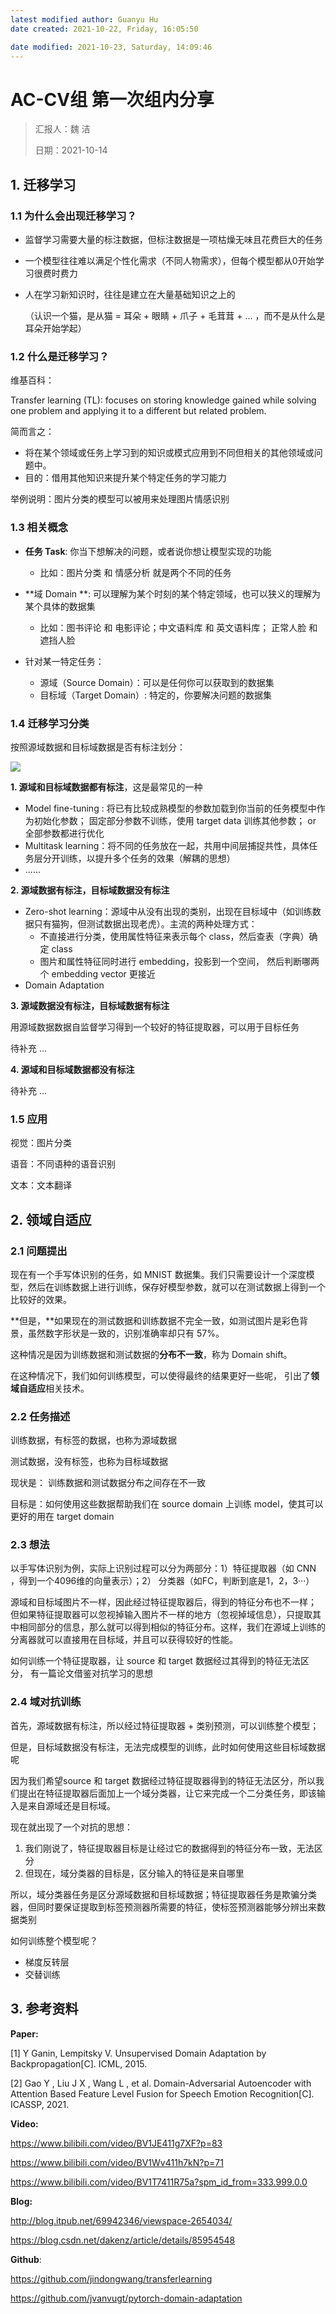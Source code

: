 ```yaml
---
latest modified author: Guanyu Hu
date created: 2021-10-22, Friday, 16:05:50

date modified: 2021-10-23, Saturday, 14:09:46
---
```


# AC-CV组 第一次组内分享

> 汇报人：魏 洁
>
> 日期：2021-10-14

## 1. 迁移学习

### 1.1 为什么会出现迁移学习？

- 监督学习需要大量的标注数据，但标注数据是一项枯燥无味且花费巨大的任务

- 一个模型往往难以满足个性化需求（不同人物需求），但每个模型都从0开始学习很费时费力

- 人在学习新知识时，往往是建立在大量基础知识之上的

	（认识一个猫，是从猫 = 耳朵 + 眼睛 + 爪子 + 毛茸茸 + ... ，而不是从什么是耳朵开始学起）

### 1.2 什么是迁移学习？

维基百科：

Transfer learning (TL): focuses on storing knowledge gained while solving one problem and applying it to a different but related problem.

简而言之：

- 将在某个领域或任务上学习到的知识或模式应用到不同但相关的其他领域或问题中。
- 目的：借用其他知识来提升某个特定任务的学习能力

举例说明：图片分类的模型可以被用来处理图片情感识别

### 1.3 相关概念

- **任务 Task**: 你当下想解决的问题，或者说你想让模型实现的功能
	- 比如：图片分类 和 情感分析 就是两个不同的任务

- **域 Domain **: 可以理解为某个时刻的某个特定领域，也可以狭义的理解为某个具体的数据集
	- 比如：图书评论 和 电影评论；中文语料库 和 英文语料库； 正常人脸 和 遮挡人脸

- 针对某一特定任务：
	- 源域（Source Domain）：可以是任何你可以获取到的数据集
	- 目标域（Target Domain）: 特定的，你要解决问题的数据集

### 1.4 迁移学习分类

按照源域数据和目标域数据是否有标注划分：

![](imgs/2021_10_14-JieWei-Domain_Adaptation/image-20211013215632667.png)

**1. 源域和目标域数据都有标注**，这是最常见的一种

- Model fine-tuning : 将已有比较成熟模型的参数加载到你当前的任务模型中作为初始化参数； 固定部分参数不训练，使用 target data 训练其他参数； or 全部参数都进行优化
- Multitask learning：将不同的任务放在一起，共用中间层捕捉共性，具体任务层分开训练，以提升多个任务的效果（解耦的思想）
- ......

**2. 源域数据有标注，目标域数据没有标注**

- Zero-shot learning：源域中从没有出现的类别，出现在目标域中（如训练数据只有猫狗，但测试数据出现老虎）。主流的两种处理方式：
	- 不直接进行分类，使用属性特征来表示每个 class，然后查表（字典）确定 class
	- 图片和属性特征同时进行 embedding，投影到一个空间， 然后判断哪两个 embedding vector 更接近
- Domain Adaptation

**3. 源域数据没有标注，目标域数据有标注**

用源域数据数据自监督学习得到一个较好的特征提取器，可以用于目标任务

待补充 ...

**4. 源域和目标域数据都没有标注**

待补充 ...

### 1.5 应用

视觉：图片分类

语音：不同语种的语音识别

文本：文本翻译

## 2. 领域自适应

### 2.1 问题提出

现在有一个手写体识别的任务，如 MNIST 数据集。我们只需要设计一个深度模型，然后在训练数据上进行训练，保存好模型参数，就可以在测试数据上得到一个比较好的效果。

**但是，**如果现在的测试数据和训练数据不完全一致，如测试图片是彩色背景，虽然数字形状是一致的，识别准确率却只有 57%。

这种情况是因为训练数据和测试数据的**分布不一致**，称为 Domain shift。

在这种情况下，我们如何训练模型，可以使得最终的结果更好一些呢， 引出了**领域自适应**相关技术。

### 2.2 任务描述

训练数据，有标签的数据，也称为源域数据

测试数据，没有标签，也称为目标域数据

现状是： 训练数据和测试数据分布之间存在不一致

目标是：如何使用这些数据帮助我们在 source domain 上训练 model，使其可以更好的用在 target domain

### 2.3 想法

以手写体识别为例，实际上识别过程可以分为两部分：1）特征提取器（如 CNN ，得到一个4096维的向量表示）；2） 分类器（如FC，判断到底是1，2，3···）

源域和目标域图片不一样，因此经过特征提取器后，得到的特征分布也不一样； 但如果特征提取器可以忽视掉输入图片不一样的地方（忽视掉域信息），只提取其中相同部分的信息，那么就可以得到相似的特征分布。这样，我们在源域上训练的分离器就可以直接用在目标域，并且可以获得较好的性能。

如何训练一个特征提取器，让 source 和 target 数据经过其得到的特征无法区分， 有一篇论文借鉴对抗学习的思想

### 2.4 域对抗训练

首先，源域数据有标注，所以经过特征提取器 + 类别预测，可以训练整个模型；

但是，目标域数据没有标注，无法完成模型的训练，此时如何使用这些目标域数据呢

因为我们希望source 和 target 数据经过特征提取器得到的特征无法区分，所以我们提出在特征提取器后面加上一个域分类器，让它来完成一个二分类任务，即该输入是来自源域还是目标域。

现在就出现了一个对抗的思想：

1. 我们刚说了，特征提取器目标是让经过它的数据得到的特征分布一致，无法区分
2. 但现在，域分类器的目标是，区分输入的特征是来自哪里

所以，域分类器任务是区分源域数据和目标域数据；特征提取器任务是欺骗分类器，但同时要保证提取到标签预测器所需要的特征，使标签预测器能够分辨出来数据类别

如何训练整个模型呢？

- 梯度反转层
- 交替训练

## 3. 参考资料

**Paper:**

[1] Y Ganin, Lempitsky V. Unsupervised Domain Adaptation by Backpropagation[C]. ICML, 2015.

[2] Gao Y , Liu J X , Wang L , et al. Domain-Adversarial Autoencoder with Attention Based Feature Level Fusion for Speech Emotion Recognition[C].  ICASSP, 2021.

**Video:**

<https://www.bilibili.com/video/BV1JE411g7XF?p=83>

<https://www.bilibili.com/video/BV1Wv411h7kN?p=71>

<https://www.bilibili.com/video/BV1T7411R75a?spm_id_from=333.999.0.0>

**Blog:**

<http://blog.itpub.net/69942346/viewspace-2654034/>

<https://blog.csdn.net/dakenz/article/details/85954548>

**Github**:

<https://github.com/jindongwang/transferlearning>

<https://github.com/jvanvugt/pytorch-domain-adaptation>
